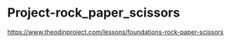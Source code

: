 # Project-rock_paper_scissors
https://www.theodinproject.com/lessons/foundations-rock-paper-scissors
